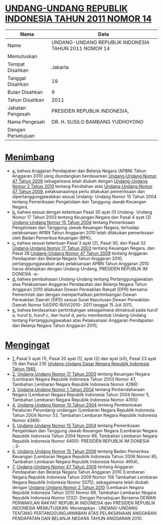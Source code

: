 # [UNDANG-UNDANG REPUBLIK INDONESIA TAHUN 2011 NOMOR 14](http://example.org/legal/document/uu/2011/14)

| Nama | Data |
| ------ | ----- |
|Name|UNDANG-UNDANG REPUBLIK INDONESIA TAHUN 2011 NOMOR 14|
|Memutuskan||
|Tempat Disahkan|Jakarta|
|Tanggal Disahkan|19|
|Bulan Disahkan|9|
|Tahun Disahkan|2011|
|Jabatan Pengesah|PRESIDEN REPUBLIK INDONESIA,|
|Nama Pengesah|DR. H. SUSILO BAMBANG YUDHOYONO|
|Dengan Persetujuan||
# [Menimbang](http://example.org/legal/document/uu/2011/14/menimbang)

* [a.](http://example.org/legal/document/uu/2011/14/menimbang/point/a) bahwa Anggaran Pendapatan dan Belanja Negara (APBN) Tahun Anggaran 2010 yang diundangkan berdasarkan [Undang-Undang Nomor 47 Tahun 2009](http://example.org/legal/document/uu/2009/47) sebagaimana telah diubah dengan [Undang-Undang Nomor 2 Tahun 2010](http://example.org/legal/document/uu/2010/2) tentang Perubahan atas [Undang-Undang Nomor 47 Tahun 2009](http://example.org/legal/document/uu/2009/47), pelaksanaannya perlu dilakukan pemeriksaan dan dipertanggungjawabkan sesuai Undang- Undang Nomor 15 Tahun 2004 tentang Pemeriksaan Pengelolaan dan Tanggung Jawab Keuangan Negara,
* [b.](http://example.org/legal/document/uu/2011/14/menimbang/point/b) bahwa sesuai dengan ketentuan Pasal 30 ayat (1) Undang- Undang Nomor 17 Tahun 2003 tentang Keuangan Negara dan Pasal 4 ayat (2) [Undang-Undang Nomor 15 Tahun 2004](http://example.org/legal/document/uu/2004/15) tentang Pemeriksaan Pengelolaan dan Tanggung Jawab Keuangan Negara, terhadap pelaksanaan APBN Tahun Anggaran 2010 telah dilakukan pemeriksaan oleh Badan Pemeriksa Keuangan (BPK),
* [c.](http://example.org/legal/document/uu/2011/14/menimbang/point/c) bahwa sesuai ketentuan Pasal 3 ayat (2), Pasal 30, dan Pasal 32 [Undang-Undang Nomor 17 Tahun 2003](http://example.org/legal/document/uu/2003/17) tentang Keuangan Negara, dan Pasal 28 [Undang-Undang Nomor 47 Tahun 2009](http://example.org/legal/document/uu/2009/47) tentang Anggaran Pendapatan dan Belanja Negara Tahun Anggaran 2010, pertanggungjawaban atas pelaksanaan APBN Tahun Anggaran 2010 harus ditetapkan dengan Undang-Undang, PRESIDEN REPUBLIK IM DONESIA -a-
* [d.](http://example.org/legal/document/uu/2011/14/menimbang/point/d) bahwa pembahasan Undang-Undang tentang Pertanggungjawaban atas Pelaksanaan Anggaran Pendapatan dan Belanja Negara Tahun Anggaran 2010 dilakukan Dewan Perwakilan Rakyat (DPR) bersama Pemerintah dan dengan memperhatikan pertimbangan Dewan Perwakilan Daerah (DPD) sesuai Surat Keputusan Dewan Perwakilan Daerah Nomor 54/DPD RI/IV/2010- 2011 tanggal 15 Juli 2011,
* [e.](http://example.org/legal/document/uu/2011/14/menimbang/point/e) bahwa berdasarkan pertimbangan sebagaimana dimaksud pada huruf a, huruf b, huruf c, dan huruf d, perlu membentuk Undang-Undang tentang Pertanggungjawaban atas Pelaksanaan Anggaran Pendapatan dan Belanja Negara Tahun Anggaran 2010,
# [Mengingat](http://example.org/legal/document/uu/2011/14/mengingat)

* [1.](http://example.org/legal/document/uu/2011/14/mengingat/point/0001) Pasal 5 ayat (1), Pasal 20 ayat (1), ayat (2) dan ayat (s5), Pasal 23 ayat (1) dan Pasal 23E [Undang-Undang Dasar Negara Republik Indonesia Tahun 1945](http://example.org/legal/document/uu),
* [2.](http://example.org/legal/document/uu/2011/14/mengingat/point/0002) [Undang-Undang Nomor 17 Tahun 2003](http://example.org/legal/document/uu/2003/17) tentang Keuangan Negara (Lembaran Negara Republik Indonesia Tahun 2003 Nomor 47, Tambahan Lembaran Negara Republik Indonesia Nomor 4286):
* [3.](http://example.org/legal/document/uu/2011/14/mengingat/point/0003) [Undang-Undang Nomor 1 Tahun 2004](http://example.org/legal/document/uu/2004/1) tentang Perbendaharaan Negara (Lembaran Negara Republik Indonesia Tahun 2004 Nomor 5, Tambahan Lembaran Negara Republik Indonesia Nomor 4355):
* [4.](http://example.org/legal/document/uu/2011/14/mengingat/point/0004) [Undang-Undang Nomor 10 Tahun 2004](http://example.org/legal/document/uu/2004/10) tentang Pembentukan Peraturan Perundang-undangan (Lembaran Negara Republik Indonesia Tahun 2004 Nomor 53, Tambahan Lembaran Negara Republik Indonesia Nomor 4389):
* [5.](http://example.org/legal/document/uu/2011/14/mengingat/point/0005) [Undang-Undang Nomor 15 Tahun 2004](http://example.org/legal/document/uu/2004/15) tentang Pemeriksaan Pengelolaan dan Tanggung Jawab Keuangan Negara (Lembaran Negara Republik Indonesia Tahun 2004 Nomor 66, Tambahan Lembaran Negara Republik Indonesia Nomor 4400): PRESIDEN REPUBLIK IM DONESIA -.3-
* [6.](http://example.org/legal/document/uu/2011/14/mengingat/point/0006) [Undang-Undang Nomor 15 Tahun 2006](http://example.org/legal/document/uu/2006/15) tentang Badan Pemeriksa Keuangan (Lembaran Negara Republik Indonesia Tahun 2006 Nomor 85, Tambahan Lembaran Negara Republik Indonesia Nomor 4654),
* [7.](http://example.org/legal/document/uu/2011/14/mengingat/point/0007) [Undang-Undang Nomor 47 Tahun 2009](http://example.org/legal/document/uu/2009/47) tentang Anggaran Pendapatan dan Belanja Negara Tahun Anggaran 2010 (Lembaran Negara Republik Indonesia Tahun 2009 Nomor 156 Tambahan Lembaran Negara Republik Indonesia Nomor 5075), sebagaimana telah diubah dengan [Undang-Undang Nomor 2 Tahun 2010](http://example.org/legal/document/uu/2010/2) (Lembaran Negara Republik Indonesia Tahun 2010 Nomor 69, Tambahan Lembaran Negara Republik Indonesia Nomor 5132): Dengan Persetujuan Bersama DEWAN PERWAKILAN RAKYAT REPUBLIK INDONESIA dan PRESIDEN REPUBLIK INDONESIA MEMUTUSKAN: Menetapkan : UNDANG-UNDANG TENTANG PERTANGGUNGJAWABAN ATAS PELAKSANAAN ANGGARAN PENDAPATAN DAN BELANJA NEGARA TAHUN ANGGARAN 2010.